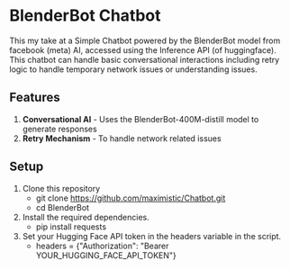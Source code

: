 # BlenderBot Chatbot
This my take at a Simple Chatbot powered by the BlenderBot model from facebook (meta) AI, accessed using the Inference API (of huggingface). This chatbot can handle basic conversational interactions including retry logic to handle temporary network issues or understanding issues.

## Features

  1. **Conversational AI** - Uses the BlenderBot-400M-distill model to generate responses
  2. **Retry Mechanism** - To handle network related issues

## Setup
  1. Clone this repository
     * git clone https://github.com/maximistic/Chatbot.git
     * cd BlenderBot
  2. Install the required dependencies.
     * pip install requests
  3. Set your Hugging Face API token in the headers variable in the script.
     * headers = {"Authorization": "Bearer YOUR_HUGGING_FACE_API_TOKEN"}
